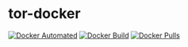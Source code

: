 # tor-docker
[![Docker Automated](https://img.shields.io/docker/automated/sego/tor-armhf.svg?style=plastic)](https://hub.docker.com/r/sego/tor-armhf)
[![Docker Build](https://img.shields.io/docker/build/sego/tor-armhf.svg?style=plastic)](https://hub.docker.com/r/sego/tor-armhf)
[![Docker Pulls](https://img.shields.io/docker/pulls/sego/tor-armhf.svg?style=plastic)](https://hub.docker.com/r/sego/tor-armhf)

